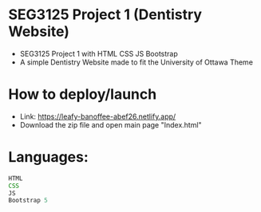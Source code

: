 # SEG3125 Project 1 (Dentistry Website)
- SEG3125 Project 1 with HTML CSS JS Bootstrap
- A simple Dentistry Website made to fit the University of Ottawa Theme

# How to deploy/launch
- Link: https://leafy-banoffee-abef26.netlify.app/
- Download the zip file and open main page "Index.html"

# Languages:
```js
HTML
CSS
JS
Bootstrap 5
```
